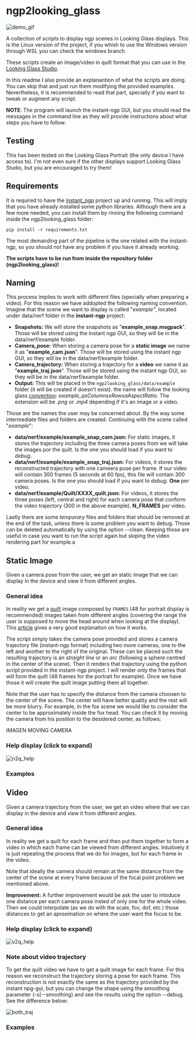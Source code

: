 # ngp2looking_glass

![demo_gif](https://user-images.githubusercontent.com/88030501/184605868-1b2fba01-dbcf-4c12-b59d-aafa56d0bda0.gif)

A collection of scripts to display ngp scenes in Looking Glass displays.
This is the Linux version of the project, if you whish to use the Windows version through WSL you can check the windows branch.

These scripts create an image/video in quilt format that you can use in the [Looking Glass Studio](https://lookingglassfactory.com/software).

In this readme I also provide an explanantion of what the scripts are doing. You can skip that and just run them modifying the provided examples. Nevertheless, it is recommended to read that part, specially if you want to tweak or augment any script. 

**NOTE**: The program will launch the instant-ngp GUI, but you should read the messages in the command line as they will provide instructions about what steps you have to follow.

## Testing
This has been tested on the Looking Glass Portrait (the only device I have access to). I'm not even sure if the other displays support Looking Glass Studio, but you are encouraged to try them!

## Requirements
It is required to have the [instant_ngp](https://github.com/NVlabs/instant-ngp) project up and running. This will imply that you have already installed some python libraries. Although there are a few more needed, you can install them by rinning the following command inside the ngp2looking_glass folder:
```
pip install -r requirements.txt
```
The most demanding part of the pipeline is the one related with the instant-ngp, so you should not have any problem if you have it already working.

**The scripts have to be run from inside the repository folder (ngp2looking_glass)!**

## Naming
This process implies to work with different files (specially when preparing a video). For this reason we have addopted the following naming convention. Imagine that the scene we want to display is called "*example"*, located under data/nerf folder in the **instant-ngp** project:

 - **Snapshots:** We will store the snapshots as "**example_snap.msgpack**". Those will be stored using the instant ngp GUI, so they will be in the data/nerf/example folder.
 - **Camera_pose:** When storing a camera pose for a **static image** we name it as  "**example_cam.json**". Those will be stored using the instant ngp GUI, so they will be in the data/nerf/example folder.
 - **Camera_trajectory:** When storing a trajectory for a **video** we name it as  "**example_traj.json**". Those will be stored using the instant ngp GUI, so they will be in the data/nerf/example folder.
 - **Output:** This will be placed in the `ngp2looking_glass/data/example` folder (it will be created if doesn't exist). the name will follow the looking glass [convention](https://docs.lookingglassfactory.com/keyconcepts/quilts): *example_qsColumnsxRowsaAspectRatio*. The extension will be *.png* or *.mp4* depending if it's an image or a video.

Those are the names the user may be concerned about. By the way some intermediate files and folders are created. Continuing with the scene called "*example*":

 - **data/nerf/example/example_snap_cam.json:** For static images, it stores the trajectory including the three camera poses from we will take the images por the quilt. Is the one you should load if you want to *debug*.
 - **data/nerf/example/example_snap_traj.json:** For videos, it stores the reconstructed trajectory with one cameera pose per frame. If our video will contain 300 frames (5 seconds at 60 fps), this file will contain 300 camera poses. Is the one you should load if you want to *debug*. **One** per video.
 - **data/nerf/example/Quilt/XXXX_quilt.json:** For videos, it stores the three poses (left, central and right) for each camera pose that conform the video trajectory (300 in the above example). **N_FRAMES** per video.

Lastly there are some *temporary* files and folders that should be removed at the end of the task, unless there is some problem you want to debug. Those can be deleted automatically by using the option --clean. Keeping those are useful in case you want to run the script again but skiping the video rendering part for example.a

## Static Image
Given a camera pose from the user, we get an static image that we can display in the device and view it from different angles.

### General idea
In reality we get a [quilt](https://docs.lookingglassfactory.com/keyconcepts/quilts) image composed by `FRAMES` (48 for portrait display is recommended) images taken from different angles (covering the range the user is supposed to move the head around when looking at the display). This [article](http://paulbourke.net/stereographics/LookingGlass/) gives a very good explanation on how it works.

The script simply takes the camera pose provided and stores a camera trajectory file (instant-ngp format) including two more cameras, one to the left and another to the right of the original. These can be placed such the resulting trajectory is an *straight line* or an *arc* (following a sphere centred in the center of the scene). Then it renders that trajectory using the python script provided in the instant-ngp project. I will render only the frames that will form the quilt (48 frames for the portrait for example). Once we have those it will create the quilt image putting them all together.

Note that the user has to specify the distance from the camera choosen to the center of the scene. The center will have better quality and the rest will be more blurry. For example, in the fox scene we would like to consider the center to be approximately inside the fox head. You can check it by moving the camera from his position to the desidered center, as follows:

IMAGEN MOVING CAMERA

### Help display (click to expand)

![n2q_help](https://user-images.githubusercontent.com/88030501/184600521-d0772d81-81cc-416c-b6f8-c66800a5eab5.png)

### Examples



## Video
Given a camera trajectory from the user, we get an video where that we can display in the device and view it from different angles.

### General idea
In reality we get a quilt for each frame and then put them together to form a video in which each frame can be viewed from different angles. Intuitively it is just repeating the process that we do for images, but for each frame in the video.

Note that ideally the camera should remain at the same distance from the center of the scene at every frame because of the focal point problem we mentioned above.

**Improvement:** A further improvement would be ask the user to intoduce one distance per each camera pose insted of only one for the whole video. Then we could interpolate (as we do with the scale, fov, dof, etc.) those distances to get an aproximation on where the user want the focus to be.

### Help display (click to expand)

![v2q_help](https://user-images.githubusercontent.com/88030501/184600621-27af9ece-922f-4dd5-bfab-0672adcf0aee.png)

### Note about video trajectory

To get the quilt video we have to get a quilt image for each frame. For this reason we reconstruct the trajectory storing a pose for each frame. This reconstruction is not exactly the same as the trajectory provided by the instant npg-gui, but you can change the shape using the smoothing parameter (-s|--smoothing) and see the results using the option --debug. See the difference below:

![both_traj](https://user-images.githubusercontent.com/88030501/184602223-54791e6d-aa9c-4df7-b23d-8ff4985b167b.png)

### Examples
